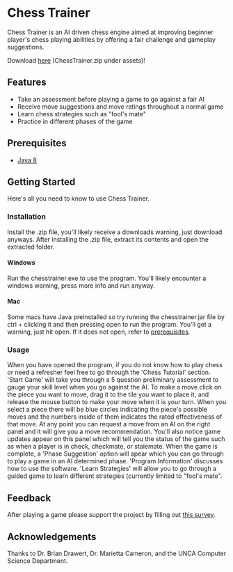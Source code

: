 # Chess Trainer

Chess Trainer is an AI driven chess engine aimed at improving beginner player's chess playing abilities by offering a fair challenge and gameplay suggestions.

Download [here](https://github.com/aweiler97/Chess-Trainer/releases/tag/v1.0.1) (ChessTrainer.zip under assets)!

## Features

* Take an assessment before playing a game to go against a fair AI
* Receive move suggestions and move ratings throughout a normal game
* Learn chess strategies such as "fool's mate"
* Practice in different phases of the game

## Prerequisites

* [Java 8](https://www.java.com/en/download/help/index_installing.xml) 

## Getting Started

Here's all you need to know to use Chess Trainer.

### Installation

Install the .zip file, you'll likely receive a downloads warning, just download anyways. After installing the .zip file, extract its contents and open the extracted folder.

#### Windows
 
Run the chesstrainer.exe to use the program. You'll likely encounter a windows warning, press more info and run anyway.
 
#### Mac
 
Some macs have Java preinstalled so try running the chesstrainer.jar file by ctrl + clicking it and then pressing open to run the program. You'll get a warning, just hit open. If it does not open, refer to [prerequisites](#prerequisites).

### Usage

When you have opened the program, if you do not know how to play chess or need a refresher feel free to go through the 'Chess Tutorial' section. 'Start Game' will take you through a 5 question preliminary assessment to gauge your skill level when you go against the AI. To make a move click on the piece you want to move, drag it to the tile you want to place it, and release the mouse button to make your move when it is your turn. When you select a piece there will be blue circles indicating the piece's possible moves and the numbers inside of them indicates the rated effectiveness of that move. At any point you can request a move from an AI on the right panel and it will give you a move recommendation. You'll also notice game updates appear on this panel which will tell you the status of the game such as when a player is in check, checkmate, or stalemate. When the game is complete, a 'Phase Suggestion' option will apear which you can go through to play a game in an AI determined phase. 'Program Information' discusses how to use the software. 'Learn Strategies' will allow you to go through a guided game to learn different strategies (currently limited to "fool's mate".

## Feedback

After playing a game please support the project by filling out [this survey](https://forms.gle/CmpJTDiSHcA2DRbv6).

## Acknowledgements

Thanks to Dr. Brian Drawert, Dr. Marietta Cameron, and the UNCA Computer Science Department.
